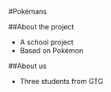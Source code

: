 #Pokémans

##About the project
 * A school project
 * Based on Pokémon

##About us
 * Three students from GTG
